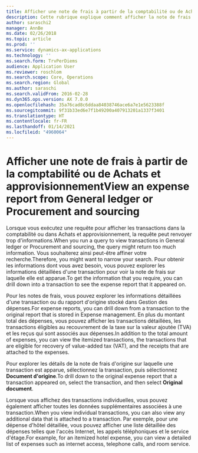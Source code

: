 ```yaml
---
title: Afficher une note de frais à partir de la comptabilité ou de Achats et approvisionnement
description: Cette rubrique explique comment afficher la note de frais d'origine sur laquelle une transaction est apparue.
author: saraschi2
manager: AnnBe
ms.date: 02/26/2018
ms.topic: article
ms.prod: ''
ms.service: dynamics-ax-applications
ms.technology: ''
ms.search.form: TrvPerDiems
audience: Application User
ms.reviewer: roschlom
ms.search.scope: Core, Operations
ms.search.region: Global
ms.author: saraschi
ms.search.validFrom: 2016-02-28
ms.dyn365.ops.version: AX 7.0.0
ms.openlocfilehash: 35a76cad8c6ddaa84038746ace6a7e1e5623388f
ms.sourcegitcommit: 9f31b33ed6e7f1b49200a407913201a1337f3401
ms.translationtype: HT
ms.contentlocale: fr-FR
ms.lasthandoff: 01/14/2021
ms.locfileid: "4960064"
---
```

# <a name="view-an-expense-report-from-general-ledger-or-procurement-and-sourcing"></a><span data-ttu-id="a728f-103">Afficher une note de frais à partir de la comptabilité ou de Achats et approvisionnement</span><span class="sxs-lookup"><span data-stu-id="a728f-103">View an expense report from General ledger or Procurement and sourcing</span></span>

<span data-ttu-id="a728f-104">Lorsque vous exécutez une requête pour afficher les transactions dans la comptabilité ou dans Achats et approvisionnement, la requête peut renvoyer trop d'informations.</span><span class="sxs-lookup"><span data-stu-id="a728f-104">When you run a query to view transactions in General ledger or Procurement and sourcing, the query might return too much information.</span></span> <span data-ttu-id="a728f-105">Vous souhaiterez ainsi peut-être affiner votre recherche.</span><span class="sxs-lookup"><span data-stu-id="a728f-105">Therefore, you might want to narrow your search.</span></span> <span data-ttu-id="a728f-106">Pour obtenir les informations dont vous avez besoin, vous pouvez explorer les informations détaillées d'une transaction pour voir la note de frais sur laquelle elle est apparue.</span><span class="sxs-lookup"><span data-stu-id="a728f-106">To get the information that you require, you can drill down into a transaction to see the expense report that it appeared on.</span></span>

<span data-ttu-id="a728f-107">Pour les notes de frais, vous pouvez explorer les informations détaillées d'une transaction ou du rapport d'origine stocké dans Gestion des dépenses.</span><span class="sxs-lookup"><span data-stu-id="a728f-107">For expense reports, you can drill down from a transaction to the original report that is stored in Expense management.</span></span> <span data-ttu-id="a728f-108">En plus du montant total des dépenses, vous pouvez afficher les transactions détaillées, les transactions éligibles au recouvrement de la taxe sur la valeur ajoutée (TVA) et les reçus qui sont associés aux dépenses.</span><span class="sxs-lookup"><span data-stu-id="a728f-108">In addition to the total amount of expenses, you can view the itemized transactions, the transactions that are eligible for recovery of value-added tax (VAT), and the receipts that are attached to the expenses.</span></span>

<span data-ttu-id="a728f-109">Pour explorer les détails de la note de frais d'origine sur laquelle une transaction est apparue, sélectionnez la transaction, puis sélectionnez **Document d'origine**.</span><span class="sxs-lookup"><span data-stu-id="a728f-109">To drill down to the original expense report that a transaction appeared on, select the transaction, and then select **Original document**.</span></span>

<span data-ttu-id="a728f-110">Lorsque vous affichez des transactions individuelles, vous pouvez également afficher toutes les données supplémentaires associées à une transaction.</span><span class="sxs-lookup"><span data-stu-id="a728f-110">When you view individual transactions, you can also view any additional data that is attached to a transaction.</span></span> <span data-ttu-id="a728f-111">Par exemple, pour une dépense d'hôtel détaillée, vous pouvez afficher une liste détaillée des dépenses telles que l'accès Internet, les appels téléphoniques et le service d'étage.</span><span class="sxs-lookup"><span data-stu-id="a728f-111">For example, for an itemized hotel expense, you can view a detailed list of expenses such as internet access, telephone calls, and room service.</span></span>
